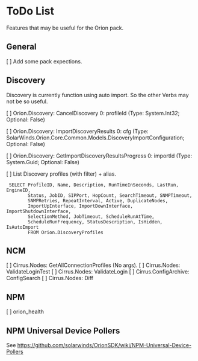 # ToDo List

Features that may be useful for the Orion pack.

## General

[ ] Add some pack expections.

## Discovery

Discovery is currently function using auto import. So the other Verbs
may not be so useful.

 [ ] Orion.Discovery: CancelDiscovery
      0: profileId (Type: System.Int32; Optional: False)

 [ ] Orion.Discovery: ImportDiscoveryResults
      0: cfg 
       (Type: SolarWinds.Orion.Core.Common.Models.DiscoveryImportConfiguration;
        Optional: False)

 [ ] Orion.Discovery: GetImportDiscoveryResultsProgress
      0: importId (Type: System.Guid; Optional: False)

 [ ] List Discovery profiles (with filter) + alias.

     SELECT ProfileID, Name, Description, RunTimeInSeconds, LastRun, EngineID,
            Status, JobID, SIPPort, HopCount, SearchTimeout, SNMPTimeout,
            SNMPRetries, RepeatInterval, Active, DuplicateNodes, 
            ImportUpInterface, ImportDownInterface, ImportShutdownInterface, 
            SelectionMethod, JobTimeout, ScheduleRunAtTime, 
            ScheduleRunFrequency, StatusDescription, IsHidden, IsAutoImport
            FROM Orion.DiscoveryProfiles

## NCM

 [ ] Cirrus.Nodes: GetAllConnectionProfiles (No args).
 [ ] Cirrus.Nodes: ValidateLoginTest
 [ ] Cirrus.Nodes: ValidateLogin
 [ ] Cirrus.ConfigArchive: ConfigSearch
 [ ] Cirrus.Nodes: Diff

## NPM

 [ ] orion_health

## NPM Universal Device Pollers

   See https://github.com/solarwinds/OrionSDK/wiki/NPM-Universal-Device-Pollers
